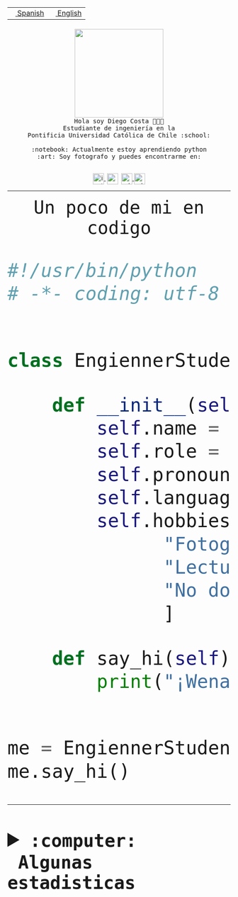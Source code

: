 <table border="0"  align="right">
 <tr><td><a href="README.md"><img src="https://upload.wikimedia.org/wikipedia/commons/thumb/8/89/Bandera_de_Espa%C3%B1a.svg/1200px-Bandera_de_Espa%C3%B1a.svg.png" height="10"> Spanish</a></td>
 <td><a href="README.en.md"><img src="https://upload.wikimedia.org/wikipedia/commons/a/a4/Flag_of_the_United_States.svg" height="10"> English</a></td></tr>
</table><br><br><br>


<p align="center">
  <img src="https://github.com/diegocostares/diegocostares/blob/main/Images/aaa2.gif?raw=true" height="200px" weight="200px">
  <br><samp>
    Hola soy Diego Costa 👨🏻‍💻<br>
    Estudiante de ingeniería en la <br>
    Pontificia Universidad Católica de Chile :school:<br>
  <br>
    :notebook: Actualmente estoy aprendiendo python <br>
    :art: Soy fotografo y puedes encontrarme en: <br>
  <br></samp>
  
</p>

<p align="center">
   <a href="https://instagram.com/diegocosta_no" target="blank">
    <img 
    align="center" src="https://cdn.jsdelivr.net/npm/simple-icons@3.0.1/icons/instagram.svg" alt="instagram" height="25px" width="25px" />
  </a>
  <a style="border: 3px solid; color: white;"href="https://t.me/diegocosta_no" target="blank">
  <img
  align="center" alt="Telegram" width="25px" src="https://icons-for-free.com/iconfiles/png/512/Telegram-1324888767380505522.png" />
</a>
<a href="https://api.whatsapp.com/send?phone=56971897835&text=Hola!" target="blank">
  <img
  align="center" alt="wtsp" width="25px" src="https://img.icons8.com/pastel-glyph/2x/whatsapp--v2.png" />
</a>
<a href="https://www.linkedin.com/in/diego-costa-786249213/" target="blank">
  <img
  align="center" alt="wtsp" width="25px" src="https://img.icons8.com/metro/452/linkedin.png" />
</a>

  </a>
</p>

---


<p align="center"><font size="25"><samp>Un poco de mi en codigo</samp></front></p>


```python
#!/usr/bin/python
# -*- coding: utf-8 -*-


class EngiennerStudent:

    def __init__(self):
        self.name = "Diego Costa"
        self.role = "Estudiante"
        self.pronouns = "he/him"
        self.language_spoken = ["es_CL", "en_US"]
        self.hobbies = [
              "Fotografia",
              "Lectura",
              "No dormir",
              ]

    def say_hi(self):
        print("¡Wena mundo!")


me = EngiennerStudent()
me.say_hi()
```
---
<details>
  <summary><b><samp>:computer: &nbsp;Algunas estadisticas</samp></b></summary>
  <br/></p>

<!--START_SECTION:waka-->
![Code Time](http://img.shields.io/badge/Code%20Time-938%20hrs%2030%20mins-blue)

**Soy nocturno 🦉** 

```text
🌞 Mañana                 10 commits          ░░░░░░░░░░░░░░░░░░░░░░░░░   00.37 % 
🌆 Día                    826 commits         ████████░░░░░░░░░░░░░░░░░   30.75 % 
🌃 Tarde                  1169 commits        ███████████░░░░░░░░░░░░░░   43.52 % 
🌙 Noche                  681 commits         ██████░░░░░░░░░░░░░░░░░░░   25.35 % 
```
📅 **Soy más productivo los Martes** 

```text
Lunes                    409 commits         ████░░░░░░░░░░░░░░░░░░░░░   15.23 % 
Martes                   535 commits         █████░░░░░░░░░░░░░░░░░░░░   19.92 % 
Miércoles                345 commits         ███░░░░░░░░░░░░░░░░░░░░░░   12.84 % 
Jueves                   367 commits         ███░░░░░░░░░░░░░░░░░░░░░░   13.66 % 
Viernes                  415 commits         ████░░░░░░░░░░░░░░░░░░░░░   15.45 % 
Sábado                   218 commits         ██░░░░░░░░░░░░░░░░░░░░░░░   08.12 % 
Domingo                  397 commits         ████░░░░░░░░░░░░░░░░░░░░░   14.78 % 
```


📊 **Esta semana me dediqué a** 

```text
🐱‍💻 Proyectos: 
2023-1-S4-Grupo2-Scraper 10 hrs 45 mins      ███████████████░░░░░░░░░░   58.76 % 
rails_docker_compose_psql2 hrs 34 mins       ████░░░░░░░░░░░░░░░░░░░░░   14.03 % 
2023-1-S4-Grupo2-Frontend1 hr 24 mins        ██░░░░░░░░░░░░░░░░░░░░░░░   07.72 % 
Unknown Project          1 hr 12 mins        ██░░░░░░░░░░░░░░░░░░░░░░░   06.57 % 
testapi                  45 mins             █░░░░░░░░░░░░░░░░░░░░░░░░   04.14 % 
```


 Last Updated on 20/05/2023 16:22:31 UTC
<!--END_SECTION:waka-->
  
  

<p align="center"> <img src="https://github-readme-stats.vercel.app/api?username=diegocostares&show_icons=true&theme=ayu-mirage" alt="abhisheknaiidu" /></p>
 
</details>
